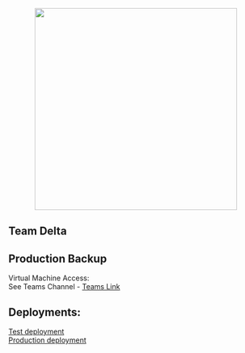 
<p align="center"><a href="https://laravel.com" target="_blank"><img src="https://raw.githubusercontent.com/laravel/art/master/logo-lockup/5%20SVG/2%20CMYK/1%20Full%20Color/laravel-logolockup-cmyk-red.svg" width="400"></a></p>


## Team Delta  


## Production Backup

Virtual Machine Access:  
See Teams Channel - [Teams Link](https://teams.microsoft.com/l/file/E7D3EE56-BA39-4BD5-981C-3E8ECD0D20AF?tenantId=450e6824-88ab-4ad2-914d-b0f385da600c&fileType=docx&objectUrl=https%3A%2F%2Fotagopoly.sharepoint.com%2Fsites%2FTheDeltaSquad%2FShared%20Documents%2FGeneral%2FVM%20credentials.docx&baseUrl=https%3A%2F%2Fotagopoly.sharepoint.com%2Fsites%2FTheDeltaSquad&serviceName=teams&threadId=19:6MKJdBAW3DAL_jsk6ipAO16DKdM6j1o2_ID2rntu3_Q1@thread.tacv2&groupId=dff2c92e-097c-4d4c-a67d-1400199ddcbb)


## Deployments: 
[Test deployment](http://op-studio-testing.herokuapp.com)   
[Production deployment](https://bit-studio-management.herokuapp.com)

